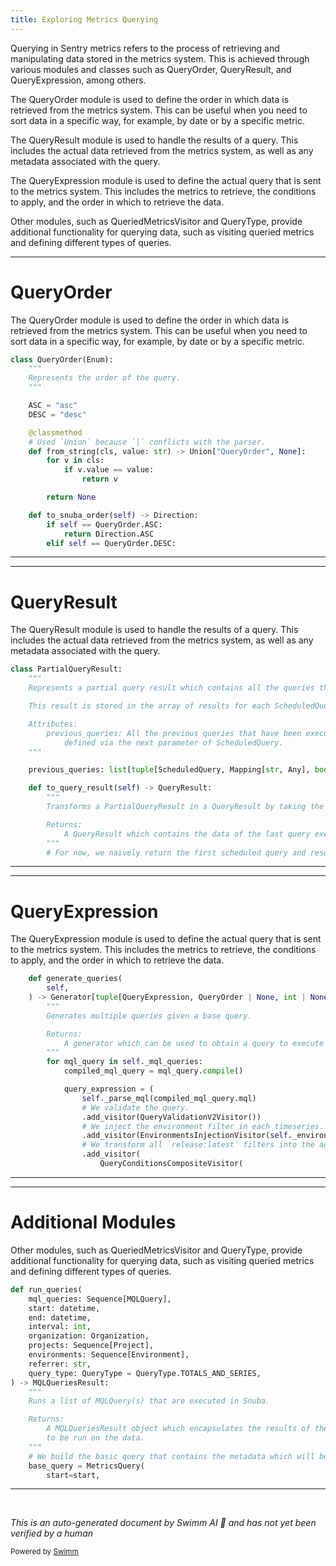 ```yaml
---
title: Exploring Metrics Querying
---
```

Querying in Sentry metrics refers to the process of retrieving and manipulating data stored in the metrics system. This is achieved through various modules and classes such as QueryOrder, QueryResult, and QueryExpression, among others.

The QueryOrder module is used to define the order in which data is retrieved from the metrics system. This can be useful when you need to sort data in a specific way, for example, by date or by a specific metric.

The QueryResult module is used to handle the results of a query. This includes the actual data retrieved from the metrics system, as well as any metadata associated with the query.

The QueryExpression module is used to define the actual query that is sent to the metrics system. This includes the metrics to retrieve, the conditions to apply, and the order in which to retrieve the data.

Other modules, such as QueriedMetricsVisitor and QueryType, provide additional functionality for querying data, such as visiting queried metrics and defining different types of queries.

<SwmSnippet path="/src/sentry/sentry_metrics/querying/types.py" line="34">

---

# QueryOrder

The QueryOrder module is used to define the order in which data is retrieved from the metrics system. This can be useful when you need to sort data in a specific way, for example, by date or by a specific metric.

```python
class QueryOrder(Enum):
    """
    Represents the order of the query.
    """

    ASC = "asc"
    DESC = "desc"

    @classmethod
    # Used `Union` because `|` conflicts with the parser.
    def from_string(cls, value: str) -> Union["QueryOrder", None]:
        for v in cls:
            if v.value == value:
                return v

        return None

    def to_snuba_order(self) -> Direction:
        if self == QueryOrder.ASC:
            return Direction.ASC
        elif self == QueryOrder.DESC:
```

---

</SwmSnippet>

<SwmSnippet path="/src/sentry/sentry_metrics/querying/data/execution.py" line="569">

---

# QueryResult

The QueryResult module is used to handle the results of a query. This includes the actual data retrieved from the metrics system, as well as any metadata associated with the query.

```python
class PartialQueryResult:
    """
    Represents a partial query result which contains all the queries that are linearly dependent and their results.

    This result is stored in the array of results for each ScheduledQuery that has a next parameter.

    Attributes:
        previous_queries: All the previous queries that have been executed as part of a single list of chained queries,
            defined via the next parameter of ScheduledQuery.
    """

    previous_queries: list[tuple[ScheduledQuery, Mapping[str, Any], bool]]

    def to_query_result(self) -> QueryResult:
        """
        Transforms a PartialQueryResult in a QueryResult by taking the last query that was executed in the list.

        Returns:
            A QueryResult which contains the data of the last query executed as part of this PartialQueryResult.
        """
        # For now, we naively return the first scheduled query and result, but this is just because
```

---

</SwmSnippet>

<SwmSnippet path="/src/sentry/sentry_metrics/querying/data/parsing.py" line="62">

---

# QueryExpression

The QueryExpression module is used to define the actual query that is sent to the metrics system. This includes the metrics to retrieve, the conditions to apply, and the order in which to retrieve the data.

```python
    def generate_queries(
        self,
    ) -> Generator[tuple[QueryExpression, QueryOrder | None, int | None], None, None]:
        """
        Generates multiple queries given a base query.

        Returns:
            A generator which can be used to obtain a query to execute and its details.
        """
        for mql_query in self._mql_queries:
            compiled_mql_query = mql_query.compile()

            query_expression = (
                self._parse_mql(compiled_mql_query.mql)
                # We validate the query.
                .add_visitor(QueryValidationV2Visitor())
                # We inject the environment filter in each timeseries.
                .add_visitor(EnvironmentsInjectionVisitor(self._environments))
                # We transform all `release:latest` filters into the actual latest releases.
                .add_visitor(
                    QueryConditionsCompositeVisitor(
```

---

</SwmSnippet>

<SwmSnippet path="/src/sentry/sentry_metrics/querying/data/api.py" line="29">

---

# Additional Modules

Other modules, such as QueriedMetricsVisitor and QueryType, provide additional functionality for querying data, such as visiting queried metrics and defining different types of queries.

```python
def run_queries(
    mql_queries: Sequence[MQLQuery],
    start: datetime,
    end: datetime,
    interval: int,
    organization: Organization,
    projects: Sequence[Project],
    environments: Sequence[Environment],
    referrer: str,
    query_type: QueryType = QueryType.TOTALS_AND_SERIES,
) -> MQLQueriesResult:
    """
    Runs a list of MQLQuery(s) that are executed in Snuba.

    Returns:
        A MQLQueriesResult object which encapsulates the results of the plan and allows a QueryTransformer
        to be run on the data.
    """
    # We build the basic query that contains the metadata which will be shared across all queries.
    base_query = MetricsQuery(
        start=start,
```

---

</SwmSnippet>

&nbsp;

*This is an auto-generated document by Swimm AI 🌊 and has not yet been verified by a human*

<SwmMeta version="3.0.0" repo-id="Z2l0aHViJTNBJTNBc2VudHJ5LWRlbW8lM0ElM0FTd2ltbS1EZW1v" repo-name="sentry-demo" doc-type="overview"><sup>Powered by [Swimm](/)</sup></SwmMeta>
